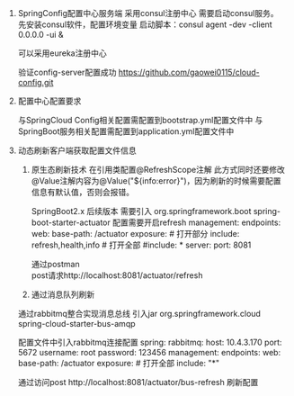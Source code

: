 1. SpringConfig配置中心服务端
    采用consul注册中心
    需要启动consul服务。
    先安装consul软件，配置环境变量
    启动脚本：consul agent -dev -client 0.0.0.0 -ui &
    
    可以采用eureka注册中心
    
    
    验证config-server配置成功
    https://github.com/gaowei0115/cloud-config.git
    
    
2. 配置中心配置要求
    
    与SpringCloud Config相关配置需配置到bootstrap.yml配置文件中
    与SpringBoot服务相关配置需配置到application.yml配置文件中
    
3. 动态刷新客户端获取配置文件信息
    1. 原生态刷新技术
        在引用类配置@RefreshScope注解
        此方式同时还要修改@Value注解内容为@Value("${info:error}")，因为刷新的时候需要配置信息有默认值，否则会报错。
        
        
        SpringBoot2.x 后续版本
        需要引入
        <dependency>
                    <groupId>org.springframework.boot</groupId>
                    <artifactId>spring-boot-starter-actuator</artifactId>
                </dependency>
        配置需要开启refresh
        management:
          endpoints:
            web:
              base-path: /actuator
              exposure:
                # 打开部分
                include: refresh,health,info
                # 打开全部
                #include: *
          server:
            port: 8081
        
        通过postman  
            post请求http://localhost:8081/actuator/refresh
        
        
    2. 通过消息队列刷新
    
    通过rabbitmq整合实现消息总线
    引入jar
    <dependency>
                <groupId>org.springframework.cloud</groupId>
                <artifactId>spring-cloud-starter-bus-amqp</artifactId>
            </dependency>
    
    配置文件中引入rabbitmq连接配置
    spring:
      rabbitmq:
        host: 10.4.3.170
        port: 5672
        username: root
        password: 123456
    management:
      endpoints:
        web:
          base-path: /actuator
          exposure:
            # 打开全部
            include: "*"
            
    通过访问post  http://localhost:8081/actuator/bus-refresh 
            刷新配置